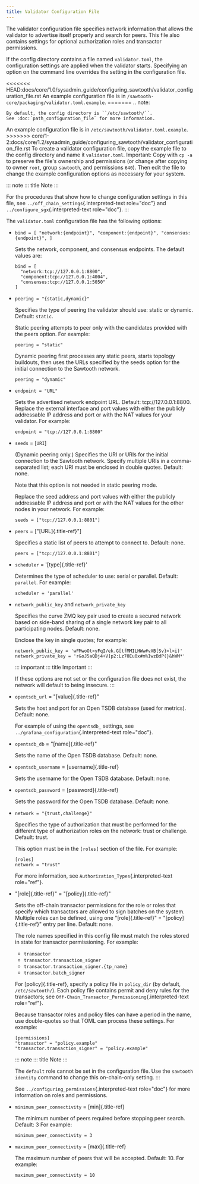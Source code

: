 ```yaml
---
title: Validator Configuration File
---
```


The validator configuration file specifies network information that
allows the validator to advertise itself properly and search for peers.
This file also contains settings for optional authorization roles and
transactor permissions.

If the config directory contains a file named `validator.toml`, the
configuration settings are applied when the validator starts. Specifying
an option on the command line overrides the setting in the configuration
file.

\<\<\<\<\<\<\<
HEAD:docs/core/1.0/sysadmin_guide/configuring_sawtooth/validator_configuration_file.rst
An example configuration file is in
`/sawtooth-core/packaging/validator.toml.example`. ======= .. note:

    By default, the config directory is ``/etc/sawtooth/``.
    See :doc:`path_configuration_file` for more information.

An example configuration file is in
`/etc/sawtooth/validator.toml.example`. \>\>\>\>\>\>\>
core/1-2:docs/core/1.2/sysadmin_guide/configuring_sawtooth/validator_configuration_file.rst
To create a validator configuration file, copy the example file to the
config directory and name it `validator.toml`. Important: Copy with
`cp -a` to preserve the file\'s ownership and permissions (or change
after copying to owner `root`, group `sawtooth`, and permissions `640`).
Then edit the file to change the example configuration options as
necessary for your system.

::: note
::: title
Note
:::

For the procedures that show how to change configuration settings in
this file, see `../off_chain_settings`{.interpreted-text role="doc"} and
`../configure_sgx`{.interpreted-text role="doc"}.
:::

The `validator.toml` configuration file has the following options:

-   `bind = [ "network:{endpoint}", "component:{endpoint}", "consensus:{endpoint}", ]`

    Sets the network, component, and consensus endpoints. The default
    values are:

    ``` none
    bind = [
      "network:tcp://127.0.0.1:8800",
      "component:tcp://127.0.0.1:4004",
      "consensus:tcp://127.0.0.1:5050"
    ]
    ```

-   `peering = "{static,dynamic}"`

    Specifies the type of peering the validator should use: static or
    dynamic. Default: `static`.

    Static peering attempts to peer only with the candidates provided
    with the peers option. For example:

    ``` none
    peering = "static"
    ```

    Dynamic peering first processes any static peers, starts topology
    buildouts, then uses the URLs specified by the seeds option for the
    initial connection to the Sawtooth network.

    ``` none
    peering = "dynamic"
    ```

-   `endpoint = "URL"`

    Sets the advertised network endpoint URL. Default:
    tcp://127.0.0.1:8800. Replace the external interface and port values
    with either the publicly addressable IP address and port or with the
    NAT values for your validator. For example:

    ``` none
    endpoint = "tcp://127.0.0.1:8800"
    ```

-   `seeds` = \[`URI`\]

    (Dynamic peering only.) Specifies the URI or URIs for the initial
    connection to the Sawtooth network. Specify multiple URIs in a
    comma-separated list; each URI must be enclosed in double quotes.
    Default: none.

    Note that this option is not needed in static peering mode.

    Replace the seed address and port values with either the publicly
    addressable IP address and port or with the NAT values for the other
    nodes in your network. For example:

    ``` none
    seeds = ["tcp://127.0.0.1:8801"]
    ```

-   `peers` = \[\"[URL]{.title-ref}\"\]

    Specifies a static list of peers to attempt to connect to. Default:
    none.

    ``` none
    peers = ["tcp://127.0.0.1:8801"]
    ```

-   `scheduler` = \'[type]{.title-ref}\'

    Determines the type of scheduler to use: serial or parallel.
    Default: `parallel`. For example:

    ``` none
    scheduler = 'parallel'
    ```

-   `network_public_key` and `network_private_key`

    Specifies the curve ZMQ key pair used to create a secured network
    based on side-band sharing of a single network key pair to all
    participating nodes. Default: none.

    Enclose the key in single quotes; for example:

    ``` none
    network_public_key = 'wFMwoOt>yFqI/ek.G[tfMMILHWw#vXB[Sv}>l>i)'
    network_private_key = 'r&oJ5aQDj4+V]p2:Lz70Eu0x#m%IwzBdP(}&hWM*'
    ```

    ::: important
    ::: title
    Important
    :::

    If these options are not set or the configuration file does not
    exist, the network will default to being insecure.
    :::

-   `opentsdb_url` = \"[value]{.title-ref}\"

    Sets the host and port for an Open TSDB database (used for metrics).
    Default: none.

    For example of using the `opentsdb_` settings, see
    `../grafana_configuration`{.interpreted-text role="doc"}.

-   `opentsdb_db` = \"[name]{.title-ref}\"

    Sets the name of the Open TSDB database. Default: none.

-   `opentsdb_username` = [username]{.title-ref}

    Sets the username for the Open TSDB database. Default: none.

-   `opentsdb_password` = [password]{.title-ref}

    Sets the password for the Open TSDB database. Default: none.

-   `network = "{trust,challenge}"`

    Specifies the type of authorization that must be performed for the
    different type of authorization roles on the network: trust or
    challenge. Default: trust.

    This option must be in the `[roles]` section of the file. For
    example:

    ``` none
    [roles]
    network = "trust"
    ```

    For more information, see `Authorization_Types`{.interpreted-text
    role="ref"}.

-   \"[role]{.title-ref}\" = \"[policy]{.title-ref}\"

    Sets the off-chain transactor permissions for the role or roles that
    specify which transactors are allowed to sign batches on the system.
    Multiple roles can be defined, using one \"[role]{.title-ref}\" =
    \"[policy]{.title-ref}\" entry per line. Default: none.

    The role names specified in this config file must match the roles
    stored in state for transactor permissioning. For example:

    -   `transactor`
    -   `transactor.transaction_signer`
    -   `transactor.transaction_signer.{tp_name}`
    -   `transactor.batch_signer`

    For [policy]{.title-ref}, specify a policy file in `policy_dir` (by
    default, `/etc/sawtooth/`). Each policy file contains permit and
    deny rules for the transactors; see
    `Off-Chain_Transactor_Permissioning`{.interpreted-text role="ref"}.

    Because transactor roles and policy files can have a period in the
    name, use double-quotes so that TOML can process these settings. For
    example:

    ``` none
    [permissions]
    "transactor" = "policy.example"
    "transactor.transaction_signer" = "policy.example"
    ```

    ::: note
    ::: title
    Note
    :::

    The `default` role cannot be set in the configuration file. Use the
    `sawtooth identity` command to change this on-chain-only setting.
    :::

    See `../configuring_permissions`{.interpreted-text role="doc"} for
    more information on roles and permissions.

-   `minimum_peer_connectivity` = [min]{.title-ref}

    The minimum number of peers required before stopping peer search.
    Default: 3 For example:

    ``` none
    minimum_peer_connectivity = 3
    ```

-   `maximum_peer_connectivity` = [max]{.title-ref}

    The maximum number of peers that will be accepted. Default: 10. For
    example:

    ``` none
    maximum_peer_connectivity = 10
    ```
